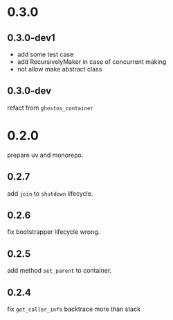 # 0.3.0

## 0.3.0-dev1

* add some test case
* add RecursivelyMaker in case of concurrent making
* not allow make abstract class

## 0.3.0-dev

refact from `ghostos_container`

# 0.2.0

prepare uv and monorepo.

## 0.2.7

add `join` to `shutdown` lifecycle.

## 0.2.6

fix bootstrapper lifecycle wrong.

## 0.2.5

add method `set_parent` to container.

## 0.2.4

fix `get_caller_info` backtrace more than stack 
